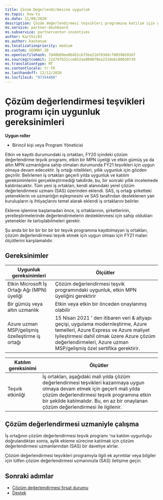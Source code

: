 ```yaml
---
title: Çözüm Değerlendirmesine uygunluk
ms.topic: how-to
ms.date: 11/09/2020
description: Çözüm değerlendirmesi teşvikleri programına katılım için gereksinimlerin uygunluğunu nasıl denetleyeceğinizi öğrenin.
ms.service: partner-dashboard
ms.subservice: partnercenter-incentives
author: Karthic83
ms.author: kashanum
ms.localizationpriority: medium
ms.custom: SEOMAY.20
ms.openlocfilehash: 7d40b09ee8b452cb75be216f83ddc700596b93d7
ms.sourcegitcommit: 22d79fb31cce852ae809078ea2310ebc80030739
ms.translationtype: MT
ms.contentlocale: tr-TR
ms.lasthandoff: 12/12/2020
ms.locfileid: "97354488"
---
```

# <a name="eligibility-requirements-for-the-solution-assessment-incentives-program"></a>Çözüm değerlendirmesi teşvikleri programı için uygunluk gereksinimleri

**Uygun roller**

- Birincil kişi veya Program Yöneticisi

Etkin ve kayıtlı durumundaki iş ortakları, FY20 içindeki çözüm değerlendirme teşvik programı, etkin bir MPN üyeliği ve etkin gümüş ya da altın MPN uzmanlığına sahip olmaları durumunda FY21 teşvikleri için uygun olmaya devam edecektir. İş ortağı nitelikleri, yıllık uygunluk için gözden geçirilir. Belirlenen iş ortakları geçerli yılda uygunluk ve katılım gereksinimlerini gerçekleştirmediği takdirde, bu, bir sonraki yıllık incelemede kaldırılacaktır. Tüm yeni iş ortakları, kendi alanındaki yerel çözüm değerlendirmesi uzmanı (SAS) üzerinden eklendi. SAS, iş ortağı şirketteki yeteneklerin ve uzmanlığın eşleşmesini ve SAS tarafından desteklenen yan kuruluşların iş ihtiyaçlarını temel alarak eklendi iş ortaklarını belirler.

Ekleme işlemine başlamadan önce, iş ortaklarının, şirketlerinin, yerelleştirmelerinde değerlendirmelerin desteklenmesi için sahip oldukları yetenekler ile tartışılabilmeleri gerekir.

Şu anda bir bir bir bir bir bir teşvik programına kaydolmayan iş ortakları, çözüm değerlendirmesi teşvik etmek için uygun olması için FY21 maları ölçütlerini karşılamalıdır.

## <a name="requirements"></a>Gereksinimler

|**Uygunluk gereksinimleri**|**Ölçütler**|
|-----------------------|------------------|
|Etkin Microsoft İş Ortağı Ağı (MPN) üyeliği|Çözüm değerlendirmesi teşvik programındaki uygunluk, etkin MPN üyeliğini gerektirir|
|Bir gümüş veya altın uzmanlık|Etkin veya etkin bir önceden onaylanmış olabilir|
|Azure uzman MSP/gelişmiş özelleştirme iş ortağı|15 Nisan 2021 ' den itibaren veri & altyapı geçişi, uygulama modernleştirme, Azure temelleri, Azure Express ve Azure maliyet Iyileştirmesi dahil olmak üzere Azure çözüm değerlendirmeleri, Azure uzman MSP/gelişmiş özel sertifika gerektirir.|

|**Katılım gereksinimi**|**Ölçütler**|
|-------------------------|-------------------------------------|
|Teşvik etkinliği|İş ortakları, aşağıdaki mali yılda çözüm değerlendirmesi teşvikleri kazanmaya uygun olmaya devam etmek için geçerli mali yılda çözüm değerlendirmesi teşvik programına etkin bir şekilde katılmalıdır. Bu, en az bir onaylanan çözüm değerlendirmesi ile ilgilenir.|

## <a name="work-with-solution-assessment-specialist"></a>Çözüm değerlendirmesi uzmaniyle çalışma

İş ortağının çözüm değerlendirmesi teşvik programı 'na katılım uygunluğu doğrulandıktan sonra, aylık ekleme sürecine katılmak için çözüm değerlendirmesi uzmanlarından (SAS) bir davetiye alırlar.

Çözüm değerlendirmesi teşvikleri programıyla ilgili ek ayrıntılar veya bilgiler için lütfen çözüm değerlendirmesi uzmanınızla (SAS) iletişime geçin.

## <a name="next-steps"></a>Sonraki adımlar

- [Çözüm değerlendirmesi fırsat durumu](chip-solution-assessment.md)
- [Destek](report-problems-with-partner-center.md)









